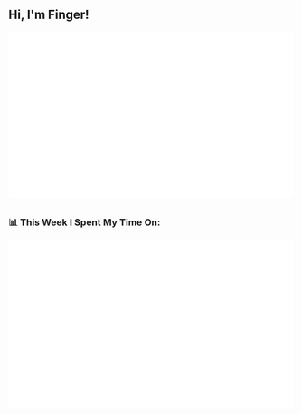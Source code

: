 <h2> Hi, I'm Finger!</h2>

<img align="right" src="https://raw.githubusercontent.com/spianmo/github-stats/master/generated/overview.svg#gh-light-mode-only">

<!-- <img align="right" height="160em" src="https://github-readme-stats-eight-theta.vercel.app/api/top-langs/?username=spianmo&layout=compact&langs_count=8&theme=algolia"/>	 -->
	
```go
package main

type Me struct {
	Name   string
	Job    string
	Code   string
	Skills string
}

func main() {
	me := &Me{
		Name:   "Finger",
		Job:    "Client-side Engineer",
		Code:   "Java and C++ and Others",
		Skills: "Android Security NLP ^o^",
	}
	_ = me
}
```


<h3>📊 This Week I Spent My Time On:</h3>
<img align='right' src="https://raw.githubusercontent.com/spianmo/github-stats/master/generated/languages.svg#gh-light-mode-only">

<!--START_SECTION:waka-->

```text
Python                   26 hrs 30 mins  ███████████████████▓░░░░░   78.97 %
JavaScript               2 hrs 45 mins   ██░░░░░░░░░░░░░░░░░░░░░░░   08.21 %
Jupyter                  1 hr 8 mins     █░░░░░░░░░░░░░░░░░░░░░░░░   03.42 %
JSON                     25 mins         ▒░░░░░░░░░░░░░░░░░░░░░░░░   01.29 %
Batchfile                25 mins         ▒░░░░░░░░░░░░░░░░░░░░░░░░   01.28 %
Markdown                 25 mins         ▒░░░░░░░░░░░░░░░░░░░░░░░░   01.28 %
```

<!--END_SECTION:waka-->

